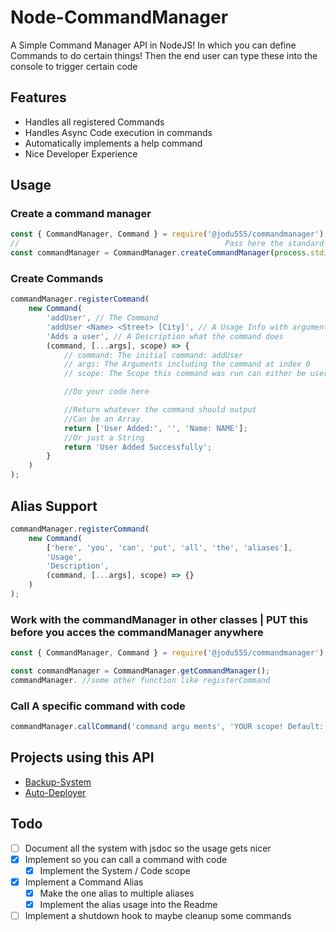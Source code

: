 # Node-CommandManager

A Simple Command Manager API in NodeJS!
In which you can define Commands to do certain things!
Then the end user can type these into the console to trigger certain code

## Features

- Handles all registered Commands
- Handles Async Code execution in commands
- Automatically implements a help command
- Nice Developer Experience

## Usage

### Create a command manager

```javascript
const { CommandManager, Command } = require('@jodu555/commandmanager');
//                                              Pass here the standard pipe you want to use
const commandManager = CommandManager.createCommandManager(process.stdin, process.stdout);
```

### Create Commands

```javascript
commandManager.registerCommand(
	new Command(
		'addUser', // The Command
		'addUser <Name> <Street> [City]', // A Usage Info with arguments
		'Adds a user', // A Description what the command does
		(command, [...args], scope) => {
			// command: The initial command: addUser
			// args: The Arguments including the command at index 0
			// scope: The Scope this command was run can either be user or system

			//Do your code here

			//Return whatever the command should output
			//Can be an Array
			return ['User Added:', '', 'Name: NAME'];
			//Or just a String
			return 'User Added Successfully';
		}
	)
);
```

## Alias Support

```javascript
commandManager.registerCommand(
	new Command(
		['here', 'you', 'can', 'put', 'all', 'the', 'aliases'],
		'Usage',
		'Description',
		(command, [...args], scope) => {}
	)
);
```

### Work with the commandManager in other classes | PUT this before you acces the commandManager anywhere

```javascript
const { CommandManager, Command } = require('@jodu555/commandmanager');

const commandManager = CommandManager.getCommandManager();
commandManager. //some other function like registerCommand
```

### Call A specific command with code

```javascript
commandManager.callCommand('command argu ments', 'YOUR scope! Default: System');
```

## Projects using this API

<!--- [Monitoring-System](https://github.com/Jodu555/MonitoringSystem-Slave)!-->

- [Backup-System](https://github.com/Jodu555/BackupSystem)
- [Auto-Deployer](https://github.com/Jodu555/Auto-Deployer)

## Todo

- [ ] Document all the system with jsdoc so the usage gets nicer
- [x] Implement so you can call a command with code
  - [x] Implement the System / Code scope
- [x] Implement a Command Alias
  - [x] Make the one alias to multiple aliases
  - [x] Implement the alias usage into the Readme
- [ ] Implement a shutdown hook to maybe cleanup some commands
